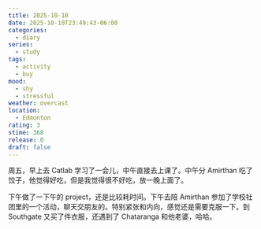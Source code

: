 ```yaml
---
title: 2025-10-10
date: 2025-10-10T23:49:43-06:00
categories:
  - diary
series:
  - study
tags:
  - activity
  - buy
mood:
  - shy
  - stressful
weather: overcast
location:
  - Edmonton
rating: 3
stime: 368
release: 0
draft: false
---
```

周五，早上去 Catlab 学习了一会儿，中午直接去上课了。中午分 Amirthan 吃了饺子，他觉得好吃，但是我觉得很不好吃，放一晚上面了。

下午做了一下午的 project，还是比较耗时间。下午去陪 Amirthan 参加了学校社团里的一个活动，聊天交朋友的。特别紧张和内向，感觉还是需要克服一下。到 Southgate 又买了件衣服，还遇到了 Chataranga 和他老婆，哈哈。

